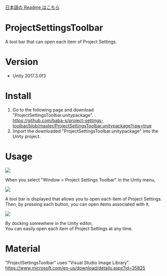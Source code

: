 [日本語の Readme はこちら](https://github.com/baba-s/project-settings-toolbar/blob/master/README_JP.md)  

# ProjectSettingsToolbar

A tool bar that can open each item of Project Settings.

# Version

- Unity 2017.3.0f3

# Install

1. Go to the following page and download "ProjectSettingsToolbar.unitypackage".  
https://github.com/baba-s/project-settings-toolbar/blob/master/ProjectSettingsToolbar.unitypackage?raw=true
2. Import the downloaded "ProjectSettingsToolbar.unitypackage" into the Unity project.  

# Usage

![](https://raw.githubusercontent.com/baba-s/project-settings-toolbar/master/Screenshots/0001.png)

When you select "Window > Project Settings Toolbar" in the Unity menu, 

![](https://raw.githubusercontent.com/baba-s/project-settings-toolbar/master/Screenshots/0002.png)

A tool bar is displayed that allows you to open each item of Project Settings.  
Then, by pressing each button, you can open items associated with it.  

![](https://raw.githubusercontent.com/baba-s/project-settings-toolbar/master/Screenshots/0003.png)

By docking somewhere in the Unity editor,  
You can easily open each item of Project Settings at any time.  

# Material

"ProjectSettingsToolbar" uses "Visual Studio Image Library".  
https://www.microsoft.com/en-us/download/details.aspx?id=35825